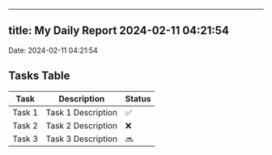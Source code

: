 
---
title: My Daily Report 2024-02-11 04:21:54
---

Date: 2024-02-11 04:21:54

## Tasks Table

| Task | Description | Status |
|------|-------------|--------|
| Task 1 | Task 1 Description | ✅ |
| Task 2 | Task 2 Description | ❌ |
| Task 3 | Task 3 Description | 🔜 |
